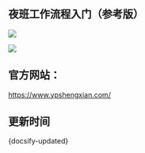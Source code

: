 ## 夜班工作流程入门（参考版）

![](http://hello-meta.xyz//about/门店3.jpeg)


![](http://hello-meta.xyz//about/门店4.jpeg)


## 官方网站：

https://www.ypshengxian.com/




## 更新时间

{docsify-updated}
